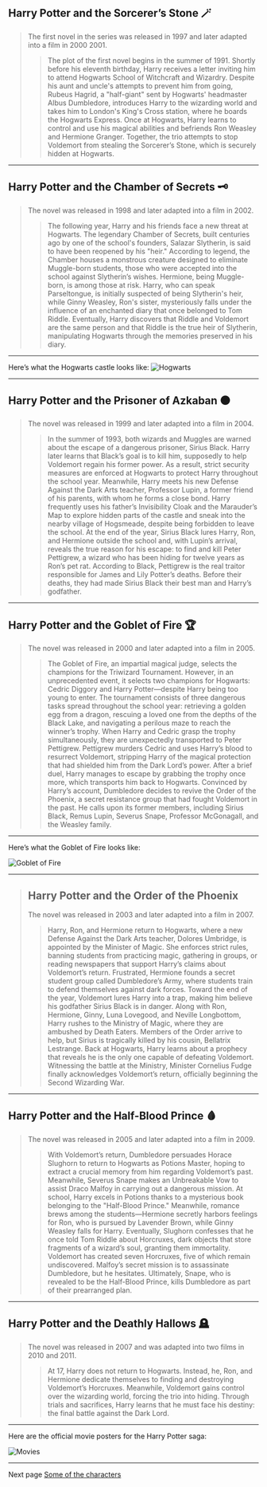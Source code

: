 ## Harry Potter and the Sorcerer’s Stone  🪄
> 
> The first novel in the series was released in 1997 and later adapted into a film in 2000 2001. 
> > The plot of the first novel begins in the summer of 1991. Shortly before his eleventh birthday, Harry receives a letter inviting him to attend Hogwarts School of Witchcraft and Wizardry. Despite his aunt and uncle's attempts to prevent him from going, Rubeus Hagrid, a "half-giant" sent by Hogwarts' headmaster Albus Dumbledore, introduces Harry to the wizarding world and takes him to London's King's Cross station, where he boards the Hogwarts Express. Once at Hogwarts, Harry learns to control and use his magical abilities and befriends Ron Weasley and Hermione Granger. Together, the trio attempts to stop Voldemort from stealing the Sorcerer’s Stone, which is securely hidden at Hogwarts. 
>
* * * 
> 
## Harry Potter and the Chamber of Secrets 🗝️
>
> The novel was released in 1998 and later adapted into a film in 2002.
>> The following year, Harry and his friends face a new threat at Hogwarts. The legendary Chamber of Secrets, built centuries ago by one of the school's founders, Salazar Slytherin, is said to have been reopened by his "heir." According to legend, the Chamber houses a monstrous creature designed to eliminate Muggle-born students, those who were accepted into the school against Slytherin’s wishes. Hermione, being Muggle-born, is among those at risk. Harry, who can speak Parseltongue, is initially suspected of being Slytherin's heir, while Ginny Weasley, Ron's sister, mysteriously falls under the influence of an enchanted diary that once belonged to Tom Riddle. Eventually, Harry discovers that Riddle and Voldemort are the same person and that Riddle is the true heir of Slytherin, manipulating Hogwarts through the memories preserved in his diary.
>
* * * 
>
Here’s what the Hogwarts castle looks like: ![Hogwarts](https://user-images.githubusercontent.com/144808157/273626371-597a095d-792a-4501-b6c7-c605faad0bf2.png)
>
>
* * * 
>
## Harry Potter and the Prisoner of Azkaban ⚫
>
> The novel was released in 1999 and later adapted into a film in 2004.
>> In the summer of 1993, both wizards and Muggles are warned about the escape of a dangerous prisoner, Sirius Black. Harry later learns that Black’s goal is to kill him, supposedly to help Voldemort regain his former power. As a result, strict security measures are enforced at Hogwarts to protect Harry throughout the school year. Meanwhile, Harry meets his new Defense Against the Dark Arts teacher, Professor Lupin, a former friend of his parents, with whom he forms a close bond. Harry frequently uses his father’s Invisibility Cloak and the Marauder’s Map to explore hidden parts of the castle and sneak into the nearby village of Hogsmeade, despite being forbidden to leave the school. At the end of the year, Sirius Black lures Harry, Ron, and Hermione outside the school and, with Lupin’s arrival, reveals the true reason for his escape: to find and kill Peter Pettigrew, a wizard who has been hiding for twelve years as Ron’s pet rat. According to Black, Pettigrew is the real traitor responsible for James and Lily Potter’s deaths. Before their deaths, they had made Sirius Black their best man and Harry’s godfather.
* * * 
>
## Harry Potter and the Goblet of Fire 🏆
>
> The novel was released in 2000 and later adapted into a film in 2005.
>> The Goblet of Fire, an impartial magical judge, selects the champions for the Triwizard Tournament. However, in an unprecedented event, it selects two champions for Hogwarts: Cedric Diggory and Harry Potter—despite Harry being too young to enter. The tournament consists of three dangerous tasks spread throughout the school year: retrieving a golden egg from a dragon, rescuing a loved one from the depths of the Black Lake, and navigating a perilous maze to reach the winner’s trophy. When Harry and Cedric grasp the trophy simultaneously, they are unexpectedly transported to Peter Pettigrew. Pettigrew murders Cedric and uses Harry’s blood to resurrect Voldemort, stripping Harry of the magical protection that had shielded him from the Dark Lord’s power. After a brief duel, Harry manages to escape by grabbing the trophy once more, which transports him back to Hogwarts. Convinced by Harry’s account, Dumbledore decides to revive the Order of the Phoenix, a secret resistance group that had fought Voldemort in the past. He calls upon its former members, including Sirius Black, Remus Lupin, Severus Snape, Professor McGonagall, and the Weasley family.
>
* * * 
>
Here’s what the Goblet of Fire looks like:
>
![Goblet of Fire](https://user-images.githubusercontent.com/144808157/273626399-4fcf28ab-114c-48ec-ba3b-d663ccbca332.jpeg)
> 
>
* * * 
>
> ## Harry Potter and the Order of the Phoenix
>
> The novel was released in 2003 and later adapted into a film in 2007.
>> Harry, Ron, and Hermione return to Hogwarts, where a new Defense Against the Dark Arts teacher, Dolores Umbridge, is appointed by the Minister of Magic. She enforces strict rules, banning students from practicing magic, gathering in groups, or reading newspapers that support Harry’s claims about Voldemort’s return. Frustrated, Hermione founds a secret student group called Dumbledore’s Army, where students train to defend themselves against dark forces. Toward the end of the year, Voldemort lures Harry into a trap, making him believe his godfather Sirius Black is in danger. Along with Ron, Hermione, Ginny, Luna Lovegood, and Neville Longbottom, Harry rushes to the Ministry of Magic, where they are ambushed by Death Eaters. Members of the Order arrive to help, but Sirius is tragically killed by his cousin, Bellatrix Lestrange. Back at Hogwarts, Harry learns about a prophecy that reveals he is the only one capable of defeating Voldemort. Witnessing the battle at the Ministry, Minister Cornelius Fudge finally acknowledges Voldemort’s return, officially beginning the Second Wizarding War.
>
* * * 
>
## Harry Potter and the Half-Blood Prince  🩸
>
> The novel was released in 2005 and later adapted into a film in 2009.
>> With Voldemort’s return, Dumbledore persuades Horace Slughorn to return to Hogwarts as Potions Master, hoping to extract a crucial memory from him regarding Voldemort’s past. Meanwhile, Severus Snape makes an Unbreakable Vow to assist Draco Malfoy in carrying out a dangerous mission. At school, Harry excels in Potions thanks to a mysterious book belonging to the "Half-Blood Prince." Meanwhile, romance brews among the students—Hermione secretly harbors feelings for Ron, who is pursued by Lavender Brown, while Ginny Weasley falls for Harry. Eventually, Slughorn confesses that he once told Tom Riddle about Horcruxes, dark objects that store fragments of a wizard’s soul, granting them immortality. Voldemort has created seven Horcruxes, five of which remain undiscovered. Malfoy’s secret mission is to assassinate Dumbledore, but he hesitates. Ultimately, Snape, who is revealed to be the Half-Blood Prince, kills Dumbledore as part of their prearranged plan.
>
* * * 
>
## Harry Potter and the Deathly Hallows 🪦
>
> The novel was released in 2007 and was adapted into two films in 2010 and 2011.
>> At 17, Harry does not return to Hogwarts. Instead, he, Ron, and Hermione dedicate themselves to finding and destroying Voldemort’s Horcruxes. Meanwhile, Voldemort gains control over the wizarding world, forcing the trio into hiding. Through trials and sacrifices, Harry learns that he must face his destiny: the final battle against the Dark Lord.
>
* * * 
>
Here are the official movie posters for the Harry Potter saga:
>
![Movies](https://user-images.githubusercontent.com/144808157/273626409-e13d2007-82b8-425f-a0d8-746d6e97133f.png)
>
>
* * * 
Next page [Some of the characters](characters.md)
>
>



